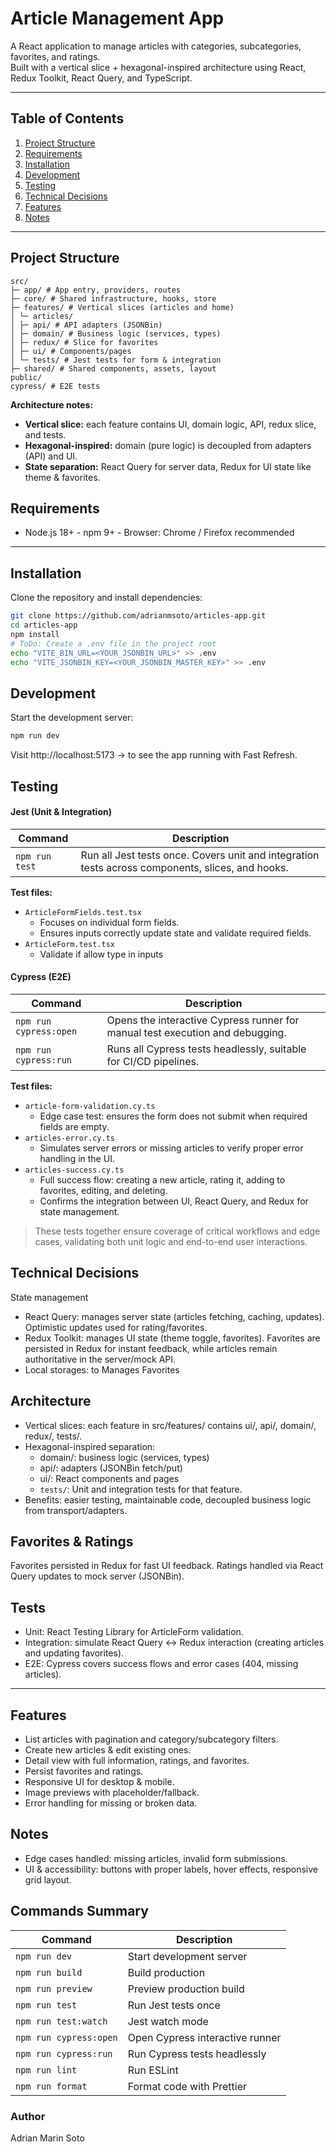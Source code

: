 # Article Management App

A React application to manage articles with categories, subcategories, favorites, and ratings.  
Built with a vertical slice + hexagonal-inspired architecture using React, Redux Toolkit, React Query, and TypeScript.

---

## Table of Contents

1. [Project Structure](#project-structure)  
2. [Requirements](#requirements)  
3. [Installation](#installation)  
4. [Development](#development)  
5. [Testing](#testing)  
6. [Technical Decisions](#technical-decisions)  
7. [Features](#features)  
8. [Notes](#notes)

---

## Project Structure

```text
src/
├─ app/ # App entry, providers, routes
├─ core/ # Shared infrastructure, hooks, store
├─ features/ # Vertical slices (articles and home)
│ └─ articles/
│ ├─ api/ # API adapters (JSONBin)
│ ├─ domain/ # Business logic (services, types)
│ ├─ redux/ # Slice for favorites
│ ├─ ui/ # Components/pages
│ └─ tests/ # Jest tests for form & integration
├─ shared/ # Shared components, assets, layout
public/
cypress/ # E2E tests
```



**Architecture notes:**  
- **Vertical slice:** each feature contains UI, domain logic, API, redux slice, and tests.  
- **Hexagonal-inspired:** domain (pure logic) is decoupled from adapters (API) and UI.  
- **State separation:** React Query for server data, Redux for UI state like theme & favorites.

## Requirements
- Node.js 18+ - npm 9+ - Browser: Chrome / Firefox recommended  

---
## Installation

Clone the repository and install dependencies:
```bash
git clone https://github.com/adrianmsoto/articles-app.git
cd articles-app
npm install
# ToDo: Create a .env file in the project root
echo "VITE_BIN_URL=<YOUR_JSONBIN_URL>" >> .env
echo "VITE_JSONBIN_KEY=<YOUR_JSONBIN_MASTER_KEY>" >> .env
```

## Development
Start the development server:
```bash
npm run dev
```
Visit http://localhost:5173  -> to see the app running with Fast Refresh.
 
## Testing
#### Jest (Unit & Integration)
| Command                  | Description |
|--------------------------|-------------|
| `npm run test`           | Run all Jest tests once. Covers unit and integration tests across components, slices, and hooks. |

**Test files:**
- `ArticleFormFields.test.tsx`  
  - Focuses on individual form fields.  
  - Ensures inputs correctly update state and validate required fields.
- `ArticleForm.test.tsx`  
  - Validate if allow type in inputs

#### Cypress (E2E)
| Command                  | Description |
|--------------------------|-------------|
| `npm run cypress:open`   | Opens the interactive Cypress runner for manual test execution and debugging. |
| `npm run cypress:run`    | Runs all Cypress tests headlessly, suitable for CI/CD pipelines. |

**Test files:**
- `article-form-validation.cy.ts`  
  - Edge case test: ensures the form does not submit when required fields are empty.  
- `articles-error.cy.ts`  
  - Simulates server errors or missing articles to verify proper error handling in the UI.  
- `articles-success.cy.ts`  
  - Full success flow: creating a new article, rating it, adding to favorites, editing, and deleting.  
  - Confirms the integration between UI, React Query, and Redux for state management.

> These tests together ensure coverage of critical workflows and edge cases, validating both unit logic and end-to-end user interactions.


## Technical Decisions
State management
- React Query: manages server state (articles fetching, caching, updates). Optimistic updates used for rating/favorites.
- Redux Toolkit: manages UI state (theme toggle, favorites). Favorites are persisted in Redux for instant feedback, while articles remain authoritative in the server/mock API.
- Local storages: to Manages Favorites

## Architecture
* Vertical slices: each feature in src/features/<name> contains ui/, api/, domain/, redux/, tests/.
* Hexagonal-inspired separation:
  - domain/: business logic (services, types)
  - api/: adapters (JSONBin fetch/put)
  - ui/: React components and pages
  - `tests/`: Unit and integration tests for that feature.
* Benefits: easier testing, maintainable code, decoupled business logic from transport/adapters.

## Favorites & Ratings
Favorites persisted in Redux for fast UI feedback.
Ratings handled via React Query updates to mock server (JSONBin).

## Tests
- Unit: React Testing Library for ArticleForm validation.
- Integration: simulate React Query ↔ Redux interaction (creating articles and updating favorites).
- E2E: Cypress covers success flows and error cases (404, missing articles).

---
## Features
- List articles with pagination and category/subcategory filters.
- Create new articles & edit existing ones.
- Detail view with full information, ratings, and favorites.
- Persist favorites and ratings.
- Responsive UI for desktop & mobile.
- Image previews with placeholder/fallback.
- Error handling for missing or broken data.

## Notes
- Edge cases handled: missing articles, invalid form submissions.
- UI & accessibility: buttons with proper labels, hover effects, responsive grid layout.


## Commands Summary

| Command                 | Description                        |
|-------------------------|------------------------------------|
| `npm run dev`           | Start development server           |
| `npm run build`         | Build production                   |
| `npm run preview`       | Preview production build           |
| `npm run test`          | Run Jest tests once                |
| `npm run test:watch`    | Jest watch mode                    |
| `npm run cypress:open`  | Open Cypress interactive runner    |
| `npm run cypress:run`   | Run Cypress tests headlessly       |
| `npm run lint`          | Run ESLint                         |
| `npm run format`        | Format code with Prettier          |


### Author
Adrian Marin Soto  



